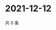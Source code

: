 # 2021-12-12

共 0 条

<!-- BEGIN WEIBO -->
<!-- 最后更新时间 Sun Dec 12 2021 12:18:38 GMT+0800 (China Standard Time) -->

<!-- END WEIBO -->
